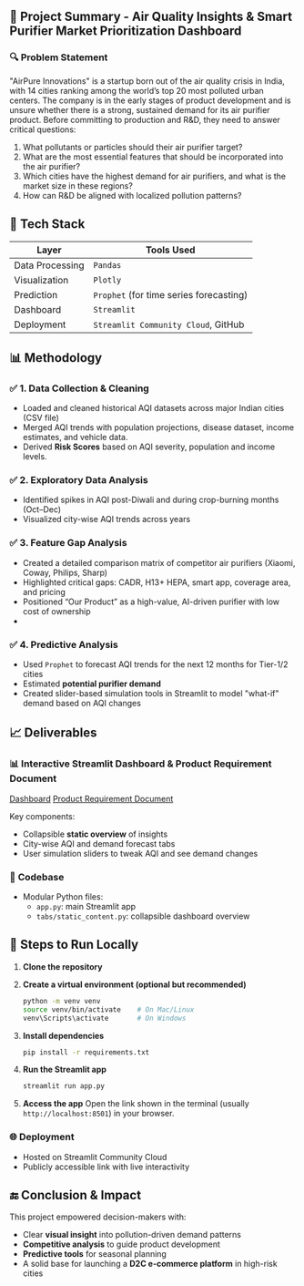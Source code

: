 ## 📘 Project Summary -  Air Quality Insights & Smart Purifier Market Prioritization Dashboard

### 🔍 **Problem Statement**
"AirPure Innovations" is a startup born out of the air quality crisis in India, with 14 cities ranking among the world’s top 20 most polluted urban centers. The company is in the early stages of product development and is unsure whether there is a strong, sustained demand for its air purifier product. Before committing to production and R&D, they need to answer critical questions:
1. What pollutants or particles should their air purifier target?
2. What are the most essential features that should be incorporated into the air purifier?
3. Which cities have the highest demand for air purifiers, and what is the market size in these regions?
4. How can R&D be aligned with localized pollution patterns?

## 🔧 Tech Stack

| Layer           | Tools Used                              |
| --------------- | --------------------------------------- |
| Data Processing | `Pandas`                      |
| Visualization   | `Plotly`      |
| Prediction      | `Prophet` (for time series forecasting) |
| Dashboard       | `Streamlit`       |
| Deployment      | `Streamlit Community Cloud`, GitHub     |


## 📊 Methodology
### ✅ **1. Data Collection & Cleaning**
* Loaded and cleaned historical AQI datasets across major Indian cities (CSV file)
* Merged AQI trends with population projections, disease dataset, income estimates, and vehicle data.
* Derived **Risk Scores** based on AQI severity, population and income levels.

### ✅ **2. Exploratory Data Analysis**
* Identified spikes in AQI post-Diwali and during crop-burning months (Oct–Dec)
* Visualized city-wise AQI trends across years

### ✅ **3. Feature Gap Analysis**
* Created a detailed comparison matrix of competitor air purifiers (Xiaomi, Coway, Philips, Sharp)
* Highlighted critical gaps: CADR, H13+ HEPA, smart app, coverage area, and pricing
* Positioned “Our Product” as a high-value, AI-driven purifier with low cost of ownership
* 
### ✅ **4. Predictive Analysis**
* Used `Prophet` to forecast AQI trends for the next 12 months for Tier-1/2 cities
* Estimated **potential purifier demand** 
* Created slider-based simulation tools in Streamlit to model "what-if" demand based on AQI changes


## 📈 Deliverables
### 📊 **Interactive Streamlit Dashboard & Product Requirement Document**
[Dashboard](https://aqianalysis-dfjvztzrg6rpcbrdz5ymya.streamlit.app/)
[Product Requirement Document](https://github.com/Sugiuma/Air-Quality/blob/main/Product_Req_Doc.md)

Key components:
* Collapsible **static overview** of insights
* City-wise AQI and demand forecast tabs
* User simulation sliders to tweak AQI and see demand changes

### 📁 **Codebase**
* Modular Python files:
  * `app.py`: main Streamlit app
  * `tabs/static_content.py`: collapsible dashboard overview


## 🚀 Steps to Run Locally
1. **Clone the repository**

2. **Create a virtual environment (optional but recommended)**
   ```bash
   python -m venv venv
   source venv/bin/activate    # On Mac/Linux
   venv\Scripts\activate       # On Windows
   ```
3. **Install dependencies**
   ```bash
   pip install -r requirements.txt
   ```
   
4. **Run the Streamlit app**
   ```bash
   streamlit run app.py
   ```

5. **Access the app**
   Open the link shown in the terminal (usually `http://localhost:8501`) in your browser.
 
### 🌐 **Deployment**
* Hosted on Streamlit Community Cloud
* Publicly accessible link with live interactivity

## 🔚 Conclusion & Impact
This project empowered decision-makers with:
* Clear **visual insight** into pollution-driven demand patterns
* **Competitive analysis** to guide product development
* **Predictive tools** for seasonal planning
* A solid base for launching a **D2C e-commerce platform** in high-risk cities


     

  


